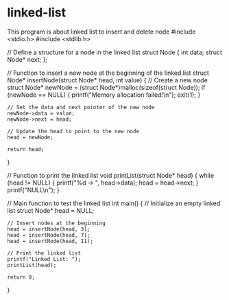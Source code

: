# linked-list
This program is about linked list to insert and delete node
#include <stdio.h>
#include <stdlib.h>

// Define a structure for a node in the linked list
struct Node {
    int data;
    struct Node* next;
};

// Function to insert a new node at the beginning of the linked list
struct Node* insertNode(struct Node* head, int value) {
    // Create a new node
    struct Node* newNode = (struct Node*)malloc(sizeof(struct Node));
    if (newNode == NULL) {
        printf("Memory allocation failed!\n");
        exit(1);
    }

    // Set the data and next pointer of the new node
    newNode->data = value;
    newNode->next = head;

    // Update the head to point to the new node
    head = newNode;

    return head;
}

// Function to print the linked list
void printList(struct Node* head) {
    while (head != NULL) {
        printf("%d -> ", head->data);
        head = head->next;
    }
    printf("NULL\n");
}

// Main function to test the linked list
int main() {
    // Initialize an empty linked list
    struct Node* head = NULL;

    // Insert nodes at the beginning
    head = insertNode(head, 3);
    head = insertNode(head, 7);
    head = insertNode(head, 11);

    // Print the linked list
    printf("Linked List: ");
    printList(head);

    return 0;
}
